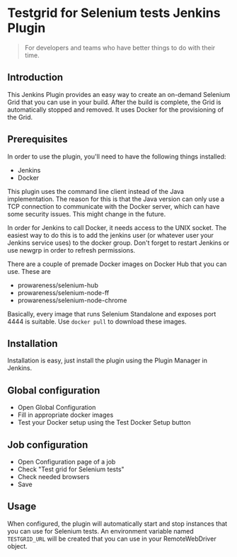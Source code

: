 Testgrid for Selenium tests Jenkins Plugin
==========================================

> For developers and teams who have better things to do with their time.

Introduction
------------

This Jenkins Plugin provides an easy way to create an on-demand Selenium Grid that you can use in your
build. After the build is complete, the Grid is automatically stopped and removed. It uses Docker for
the provisioning of the Grid.

Prerequisites
-------------

In order to use the plugin, you'll need to have the following things installed:

- Jenkins
- Docker

This plugin uses the command line client instead of the Java implementation. The reason for this is that
the Java version can only use a TCP connection to communicate with the Docker server, which can have some
security issues. This might change in the future.

In order for Jenkins to call Docker, it needs access to the UNIX socket. The easiest way to do this is to
add the jenkins user (or whatever user your Jenkins service uses) to the docker group. Don't forget to
restart Jenkins or use newgrp in order to refresh permissions.

There are a couple of premade Docker images on Docker Hub that you can use. These are

- prowareness/selenium-hub
- prowareness/selenium-node-ff
- prowareness/selenium-node-chrome

Basically, every image that runs Selenium Standalone and exposes port 4444 is suitable. Use `docker pull`
 to download these images.

Installation
------------

Installation is easy, just install the plugin using the Plugin Manager in Jenkins.

Global configuration
--------------------

- Open Global Configuration
- Fill in appropriate docker images
- Test your Docker setup using the Test Docker Setup button

Job configuration
-----------------
- Open Configuration page of a job
- Check "Test grid for Selenium tests"
- Check needed browsers
- Save

Usage
-----

When configured, the plugin will automatically start and stop instances that you can use for 
Selenium tests. An environment variable named `TESTGRID_URL` will be created that you can use 
in your RemoteWebDriver object.
